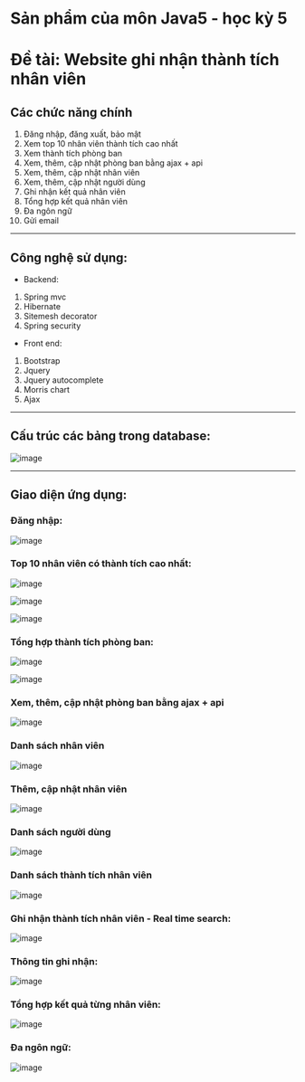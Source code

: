 # Sản phẩm của môn Java5 - học kỳ 5

# Đề tài: Website ghi nhận thành tích nhân viên


## Các chức năng chính
1. Đăng nhập, đăng xuất, bảo mật
2. Xem top 10 nhân viên thành tích cao nhất
3. Xem thành tích phòng ban
4. Xem, thêm, cập nhật phòng ban bằng ajax + api
5. Xem, thêm, cập nhật nhân viên
6. Xem, thêm, cập nhật người dùng
7. Ghi nhận kết quả nhân viên
8. Tổng hợp kết quả nhân viên
9. Đa ngôn ngữ
10. Gửi email

---

## Công nghệ sử dụng:
* Backend:
1. Spring mvc
2. Hibernate
3. Sitemesh decorator
4. Spring security

* Front end:
1. Bootstrap
2. Jquery
3. Jquery autocomplete
4. Morris chart
5. Ajax

---

## Cấu trúc các bảng trong database:
![image](https://user-images.githubusercontent.com/41563586/53816627-6f82d400-3f96-11e9-924e-c1a6ab3c4dd5.png)

---

## Giao diện ứng dụng:

### Đăng nhập:
![image](https://user-images.githubusercontent.com/41563586/53816228-cc31bf00-3f95-11e9-9925-0763c563bb16.png)


### Top 10 nhân viên có thành tích cao nhất:
![image](https://user-images.githubusercontent.com/41563586/53816564-524e0580-3f96-11e9-9d24-fa86416c8f65.png)

![image](https://user-images.githubusercontent.com/41563586/53816760-ba9ce700-3f96-11e9-98c0-c302702d9a47.png)

![image](https://user-images.githubusercontent.com/41563586/53816764-bec90480-3f96-11e9-9732-a861b430fb8c.png)


### Tổng hợp thành tích phòng ban:
![image](https://user-images.githubusercontent.com/41563586/53816779-c5577c00-3f96-11e9-8c8e-9c0a509bee1b.png)

![image](https://user-images.githubusercontent.com/41563586/53816824-de602d00-3f96-11e9-8b81-b5a7b37e0e9d.png)


### Xem, thêm, cập nhật phòng ban bằng ajax + api
![image](https://user-images.githubusercontent.com/41563586/53816862-f20b9380-3f96-11e9-9280-b842357b92d3.png)


### Danh sách nhân viên
![image](https://user-images.githubusercontent.com/41563586/53816946-1ebfab00-3f97-11e9-9b7f-07a4a2b3f225.png)


### Thêm, cập nhật nhân viên
![image](https://user-images.githubusercontent.com/41563586/53816974-2aab6d00-3f97-11e9-9c9d-b12b49fbc3dc.png)


### Danh sách người dùng
![image](https://user-images.githubusercontent.com/41563586/53817040-4282f100-3f97-11e9-8ac5-fa92f40a78db.png)


### Danh sách thành tích nhân viên
![image](https://user-images.githubusercontent.com/41563586/53817081-5595c100-3f97-11e9-877b-3b06c03cb49b.png)


### Ghi nhận thành tích nhân viên - Real time search:
![image](https://user-images.githubusercontent.com/41563586/53817164-752ce980-3f97-11e9-9722-01797f00913e.png)


### Thông tin ghi nhận:
![image](https://user-images.githubusercontent.com/41563586/53817230-98579900-3f97-11e9-96bd-94eac344b11d.png)


### Tổng hợp kết quả từng nhân viên:
![image](https://user-images.githubusercontent.com/41563586/53817283-adccc300-3f97-11e9-8318-8af6cad1a1fd.png)


### Đa ngôn ngữ:
![image](https://user-images.githubusercontent.com/41563586/53817322-c2a95680-3f97-11e9-8814-214a43834b45.png)
